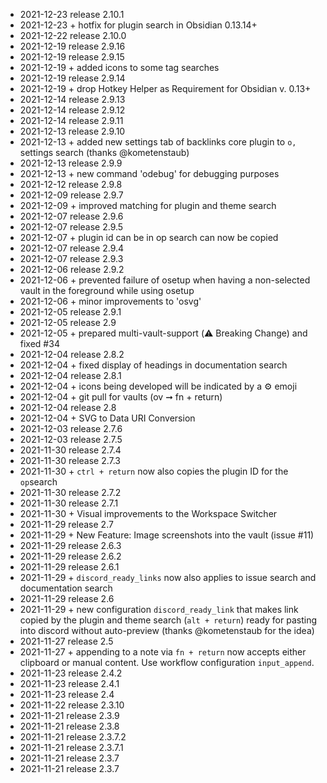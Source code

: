 - 2021-12-23	release 2.10.1
- 2021-12-23	+ hotfix for plugin search in Obsidian 0.13.14+
- 2021-12-22	release 2.10.0
- 2021-12-19	release 2.9.16
- 2021-12-19	release 2.9.15
- 2021-12-19	+ added icons to some tag searches
- 2021-12-19	release 2.9.14
- 2021-12-19	+ drop Hotkey Helper as Requirement for Obsidian v. 0.13+
- 2021-12-14	release 2.9.13
- 2021-12-14	release 2.9.12
- 2021-12-14	release 2.9.11
- 2021-12-13	release 2.9.10
- 2021-12-13	+ added new settings tab of backlinks core plugin to `o,` settings search (thanks @kometenstaub)
- 2021-12-13	release 2.9.9
- 2021-12-13	+ new command 'odebug' for debugging purposes
- 2021-12-12	release 2.9.8
- 2021-12-09	release 2.9.7
- 2021-12-09	+ improved matching for plugin and theme search
- 2021-12-07	release 2.9.6
- 2021-12-07	release 2.9.5
- 2021-12-07	+ plugin id can be in op search can now be copied
- 2021-12-07	release 2.9.4
- 2021-12-07	release 2.9.3
- 2021-12-06	release 2.9.2
- 2021-12-06	+ prevented failure of osetup when having a non-selected vault in the foreground while using osetup
- 2021-12-06	+ minor improvements to 'osvg'
- 2021-12-05	release 2.9.1
- 2021-12-05	release 2.9
- 2021-12-05	+ prepared multi-vault-support (⚠️ Breaking Change) and fixed #34
- 2021-12-04	release 2.8.2
- 2021-12-04	+ fixed display of headings in documentation search
- 2021-12-04	release 2.8.1
- 2021-12-04	+ icons being developed will be indicated by a ⚙️ emoji
- 2021-12-04	+ git pull for vaults (ov ➞ fn + return)
- 2021-12-04	release 2.8
- 2021-12-04	+ SVG to Data URI Conversion
- 2021-12-03	release 2.7.6
- 2021-12-03	release 2.7.5
- 2021-11-30	release 2.7.4
- 2021-11-30	release 2.7.3
- 2021-11-30	+ `ctrl + return` now also copies the plugin ID for the `op`search
- 2021-11-30	release 2.7.2
- 2021-11-30	release 2.7.1
- 2021-11-30	+ Visual improvements to the Workspace Switcher
- 2021-11-29	release 2.7
- 2021-11-29	+ New Feature: Image screenshots into the vault (issue #11)
- 2021-11-29	release 2.6.3
- 2021-11-29	release 2.6.2
- 2021-11-29	release 2.6.1
- 2021-11-29	+ `discord_ready_links` now also applies to issue search and documentation search
- 2021-11-29	release 2.6
- 2021-11-29	+ new configuration `discord_ready_link` that makes link copied by the plugin and theme search (`alt + return`) ready for pasting into discord without auto-preview (thanks @kometenstaub for the idea)
- 2021-11-27	release 2.5
- 2021-11-27	+ appending to a note via `fn + return` now accepts either clipboard or manual content. Use workflow configuration `input_append`.
- 2021-11-23	release 2.4.2
- 2021-11-23	release 2.4.1
- 2021-11-23	release 2.4
- 2021-11-22	release 2.3.10
- 2021-11-21	release 2.3.9
- 2021-11-21	release 2.3.8
- 2021-11-21	release 2.3.7.2
- 2021-11-21	release 2.3.7.1
- 2021-11-21	release 2.3.7
- 2021-11-21	release 2.3.7

